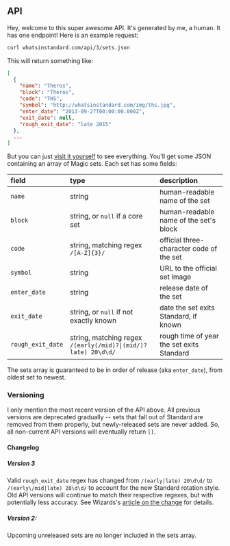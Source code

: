 ## API

Hey, welcome to this super awesome API. It's generated by me, a human. It has one endpoint! Here is an example request:

```bash
curl whatsinstandard.com/api/3/sets.json
```

This will return something like:

```json
[
  {
    "name": "Theros",
    "block": "Theros",
    "code": "THS",
    "symbol": "http://whatsinstandard.com/img/ths.jpg",
    "enter_date": "2013-09-27T00:00:00.000Z",
    "exit_date": null,
    "rough_exit_date": "late 2015"
  },
  ...
]
```

But you can just [visit it yourself][1] to see everything. You'll get some JSON containing an array of Magic sets. Each
set has some fields:

| field             | type                                                                           | description                               |
|:----------------- |:------------------------------------------------------------------------------ |:----------------------------------------- |
| `name`            | string                                                                         | human-readable name of the set            |
| `block`           | string, or `null` if a core set                                                | human-readable name of the set's block    |
| `code`            | string, matching regex `/[A-Z]{3}/`                                            | official three-character code of the set  |
| `symbol`          | string                                                                         | URL to the official set image             |
| `enter_date`      | string                                                                         | release date of the set                   |
| `exit_date`       | string, or `null` if not exactly known                                         | date the set exits Standard, if known     |
| `rough_exit_date` | string, matching regex <code>/(early(\/mid)?&#124;(mid\/)?late) 20\d\d/</code> | rough time of year the set exits Standard |

The sets array is guaranteed to be in order of release (aka `enter_date`), from oldest set to newest.

### Versioning

I only mention the most recent version of the API above. All previous versions are deprecated gradually -- sets that
fall out of Standard are removed from them properly, but newly-released sets are never added. So, all non-current API
versions will eventually return `[]`.

#### Changelog

##### Version 3
Valid `rough_exit_date` regex has changed from `/(early|late) 20\d\d/` to `/(early\/mid|late) 20\d\d/` to account for
the new Standard rotation style. Old API versions will continue to match their respective regexes, but with potentially
less accuracy. See Wizards's [article on the change][2] for details.

##### Version 2:
Upcoming unreleased sets are no longer included in the sets array.

[1]: http://whatsinstandard.com/api/3/sets.json
[2]: http://magic.wizards.com/en/articles/archive/mm/metamorphosis
